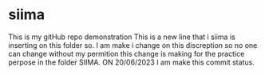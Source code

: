 # siima
This is my gitHub repo demonstration
This is a new line that i siima is inserting on this folder so.
I am make i change on this discreption so no one can change without my permition
this change is making for the practice perpose in the folder SIIMA.
ON 20/06/2023 I am make this commit status.
